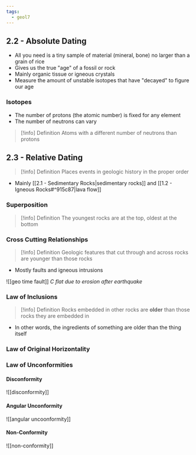 ```yaml
---
tags:
  - geol7
---
```


## 2.2 - Absolute Dating

* All you need is a tiny sample of material (mineral, bone) no larger than a grain of rice
* Gives us the true "age" of a fossil or rock
* Mainly organic tissue or igneous crystals
* Measure the amount of unstable isotopes that have "decayed" to figure our age
### Isotopes

* The number of protons (the atomic number) is fixed for any element
* The number of neutrons can vary

> [!info] Definition
> Atoms with a different number of neutrons than protons
## 2.3 - Relative Dating

> [!info] Definition
> Places events in geologic history in the proper order

* Mainly [[2.1 - Sedimentary Rocks|sedimentary rocks]] and [[1.2 - Igneous Rocks#^915c87|lava flow]]
### Superposition

> [!info] Definition
> The youngest rocks are at the top, oldest at the bottom

### Cross Cutting Relationships

> [!info] Definition
> Geologic features that cut through and across rocks are younger than those rocks

* Mostly faults and igneous intrusions

![[geo time fault]]
*C flat due to erosion after earthquake*

### Law of Inclusions

> [!info] Definition
> Rocks embedded in other rocks are **older** than those rocks they are embedded in

* In other words, the ingredients of something are older than the thing itself

### Law of Original Horizontality

### Law of Unconformities

#### Disconformity
![[disconformity]]
#### Angular Unconformity
![[angular uncoonformity]]
#### Non-Conformity
![[non-conformity]]
